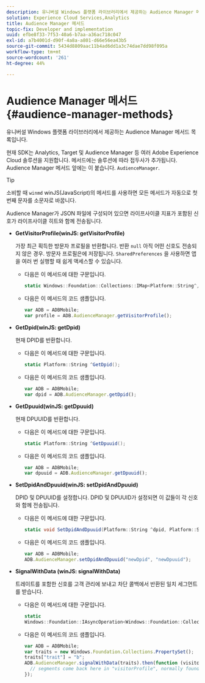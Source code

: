 ```yaml
---
description: 유니버설 Windows 플랫폼 라이브러리에서 제공하는 Audience Manager 메서드 목록입니다.
solution: Experience Cloud Services,Analytics
title: Audience Manager 메서드
topic-fix: Developer and implementation
uuid: efbe8f33-7f53-40a6-b7aa-a36ac718c047
exl-id: a7b4001d-d90f-4a8a-a801-d66e56ea43b5
source-git-commit: 5434d8809aac11b4ad6dd1a3c74dae7dd98f095a
workflow-type: tm+mt
source-wordcount: '261'
ht-degree: 44%

---
```


# Audience Manager 메서드{#audience-manager-methods}

유니버설 Windows 플랫폼 라이브러리에서 제공하는 Audience Manager 메서드 목록입니다.

현재 SDK는 Analytics, Target 및 Audience Manager 등 여러 Adobe Experience Cloud 솔루션을 지원합니다. 메서드에는 솔루션에 따라 접두사가 추가됩니다. Audience Manager 메서드 앞에는 이 붙습니다. `AudienceManager`.

>[!TIP]
>
>소비할 때 `winmd` winJS(JavaScript)의 메서드를 사용하면 모든 메서드가 자동으로 첫 번째 문자를 소문자로 바꿉니다.

Audience Manager가 JSON 파일에 구성되어 있으면 라이프사이클 지표가 포함된 신호가 라이프사이클 히트와 함께 전송됩니다.

* **GetVisitorProfile(winJS: getVisitorProfile)**

   가장 최근 획득한 방문자 프로필을 반환합니다. 반환 `null` 아직 어떤 신호도 전송되지 않은 경우. 방문자 프로필은에 저장됩니다. `SharedPreferences` 을 사용하면 앱을 여러 번 실행할 때 쉽게 액세스할 수 있습니다.

   * 다음은 이 메서드에 대한 구문입니다.

      ```csharp
      static Windows::Foundation::Collections::IMap<Platform::String^,Platform::Object^> ^GetVisitorProfile();
      ```

   * 다음은 이 메서드의 코드 샘플입니다.

      ```js
      var ADB = ADBMobile; 
      var profile = ADB.AudienceManager.getVisitorProfile();
      ```

* **GetDpid(winJS: getDpid)**

   현재 DPID를 반환합니다.

   * 다음은 이 메서드에 대한 구문입니다.

      ```csharp
      static Platform::String ^GetDpid();
      ```

   * 다음은 이 메서드의 코드 샘플입니다.

      ```js
      var ADB = ADBMobile;
      var dpid = ADB.AudienceManager.getDpid(); 
      ```

* **GetDpuuid(winJS: getDpuuid)**

   현재 DPUUID를 반환합니다.

   * 다음은 이 메서드에 대한 구문입니다.

      ```csharp
      static Platform::String ^GetDpuuid();
      ```

   * 다음은 이 메서드의 코드 샘플입니다.

      ```js
      var ADB = ADBMobile; 
      var dpuuid = ADB.AudienceManager.getDpuuid();
      ```

* **SetDpidAndDpuuid(winJS: setDpidAndDpuuid)**

   DPID 및 DPUUID를 설정합니다. DPID 및 DPUUID가 설정되면 이 값들이 각 신호와 함께 전송됩니다.

   * 다음은 이 메서드에 대한 구문입니다.

      ```csharp
      static void SetDpidAndDpuuid(Platform::String ^dpid, Platform::String ^dpuuid);
      ```

   * 다음은 이 메서드의 코드 샘플입니다.

      ```js
      var ADB = ADBMobile; 
      ADB.AudienceManager.setDpidAndDpuuid("newDpid", "newDpuuid");
      ```

* **SignalWithData (winJS: signalWithData)**

   트레이트를 포함한 신호를 고객 관리에 보내고 차단 콜백에서 반환된 일치 세그먼트를 받습니다.

   * 다음은 이 메서드에 대한 구문입니다.

      ```csharp
      static 
      Windows::Foundation::IAsyncOperation<Windows::Foundation::Collections::IMap<Platform::String^, Platform::Object^> ^> ^SignalWithData(Windows::Foundation::Collections::IMap<Platform::String^,Platform::Object> ^data);
      ```

   * 다음은 이 메서드의 코드 샘플입니다.

      ```js
      var ADB = ADBMobile;
      var traits = new Windows.Foundation.Collections.PropertySet(); 
      traits["trait"] = "b";
      ADB.AudienceManager.signalWithData(traits).then(function (visitorProfile) { 
        // segments come back here in "visitorProfile", normally found in the "segs" object of your json 
      });
      ```
